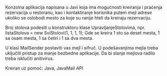Konzolna aplikacija napisana u Javi koja ima mogućnosti kreiranja i praćenja rezervacija u restoranu, kao i kontaktiranje korisnika putem mejl adrese ukoliko se oslobodi mesto za koje su ranije hteli da kreiraju rezervaciju.

Broj stolova podesiti u konstruktoru klase UpravljanjeStolovima, npr. listaStolova = new SviStolovi(1, 1, 1, 1); 
Gde se kreira 1 sto sa deset mesta, 1 sa osam mesta, 1 sa četiri i 1 sa dva mesta.

U klasi MailSender postaviti vas mejl i sifruč. U podešavanjima mejla treba uključiti pristup za manje bezbedne aplikacije.
Da bi slanje mejlova radilo treba isklučiti anitivirus.

Kreiran uz pomoć: Java, JavaMail API



